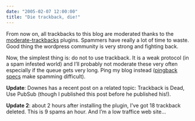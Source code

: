 ```yaml
---
date: "2005-02-07 12:00:00"
title: "Die trackback, die!"
---
```




From now on, all trackbacks to this blog are moderated thanks to the [moderate-trackbacks](https://plugins.trac.wordpress.org/browser/moderate-trackbacks/) plugins. Spammers have really a lot of time to waste. Good thing the wordpress community is very strong and fighting back.

Now, the simplest thing is: do not to use trackback. It is a weak protocol (in a spam infested world) and I&rsquo;ll probably not moderate these very often especially if the queue gets very long. Ping my blog instead ([pingback specs](http://www.hixie.ch/specs/pingback/pingback) make spamming difficult).

__Update__: Downes has a recent post on a related topic: Trackback is Dead, Use PubSub (though I published this post before he published his!).

__Update 2__: about 2 hours after installing the plugin, I&rsquo;ve got 18 trackback deleted. This is 9 spams an hour. And I&rsquo;m a low traffice web site&hellip;

